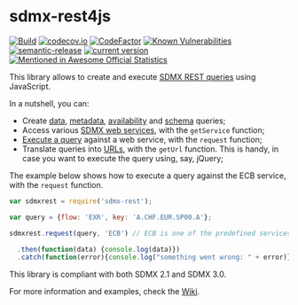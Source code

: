 # sdmx-rest4js

[![Build](https://github.com/sosna/sdmx-rest4js/workflows/Build/badge.svg)](https://github.com/sosna/sdmx-rest4js/actions)
[![codecov.io](https://codecov.io/github/sosna/sdmx-rest4js/coverage.svg?branch=master)](https://codecov.io/github/sosna/sdmx-rest4js?branch=master)
[![CodeFactor](https://www.codefactor.io/repository/github/sosna/sdmx-rest4js/badge)](https://www.codefactor.io/repository/github/sosna/sdmx-rest4js)
[![Known Vulnerabilities](https://snyk.io/test/github/sosna/sdmx-rest4js/badge.svg?targetFile=package.json)](https://snyk.io/test/github/sosna/sdmx-rest4js?targetFile=package.json)
[![semantic-release](https://img.shields.io/badge/%20%20%F0%9F%93%A6%F0%9F%9A%80-semantic--release-e10079.svg)](https://github.com/semantic-release/semantic-release)
[![current version](https://img.shields.io/npm/v/sdmx-rest.svg)](https://www.npmjs.com/package/sdmx-rest)
[![Mentioned in Awesome Official Statistics ](https://awesome.re/mentioned-badge.svg)](http://www.awesomeofficialstatistics.org)

This library allows to create and execute [SDMX REST queries](https://github.com/sdmx-twg/sdmx-rest) using JavaScript.

In a nutshell, you can:

- Create [data](https://github.com/sosna/sdmx-rest4js/wiki/Data-queries), [metadata](https://github.com/sosna/sdmx-rest4js/wiki/Metadata-queries), [availability](https://github.com/sosna/sdmx-rest4js/wiki/Other-queries) and [schema](https://github.com/sosna/sdmx-rest4js.wiki.git) queries;
- Access various [SDMX web services](https://github.com/sosna/sdmx-rest4js/wiki/Services), with the `getService` function;
- [Execute a query](https://github.com/sosna/sdmx-rest4js/wiki/Running-queries) against a web service, with the `request` function;
- Translate queries into [URLs](https://github.com/sosna/sdmx-rest4js/wiki/URLs), with the `getUrl` function. This is handy, in case you want to execute the query using, say, jQuery;

The example below shows how to execute a query against the ECB service, with the `request` function.

```JavaScript
var sdmxrest = require('sdmx-rest');

var query = {flow: 'EXR', key: 'A.CHF.EUR.SP00.A'};

sdmxrest.request(query, 'ECB') // ECB is one of the predefined services

  .then(function(data) {console.log(data)})
  .catch(function(error){console.log("something went wrong: " + error)});
```

This library is compliant with both SDMX 2.1 and SDMX 3.0.

For more information and examples, check the [Wiki](https://github.com/sosna/sdmx-rest4js/wiki).
